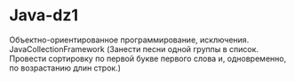 # Java-dz1
Объектно-ориентированное программирование, исключения. JavaCollectionFramework (Занести песни одной группы в список. Провести сортировку по первой букве первого слова и, одновременно, по возрастанию длин строк.)

